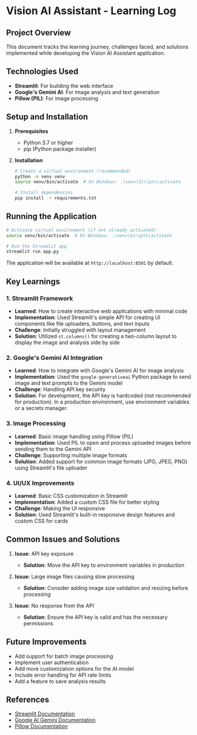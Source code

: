 # Vision AI Assistant - Learning Log

## Project Overview
This document tracks the learning journey, challenges faced, and solutions implemented while developing the Vision AI Assistant application.

## Technologies Used
- **Streamlit**: For building the web interface
- **Google's Gemini AI**: For image analysis and text generation
- **Pillow (PIL)**: For image processing

## Setup and Installation
1. **Prerequisites**
   - Python 3.7 or higher
   - pip (Python package installer)

2. **Installation**
   ```bash
   # Create a virtual environment (recommended)
   python -m venv venv
   source venv/bin/activate  # On Windows: .\venv\Scripts\activate

   # Install dependencies
   pip install -r requirements.txt
   ```

## Running the Application
```bash
# Activate virtual environment (if not already activated)
source venv/bin/activate  # On Windows: .\venv\Scripts\activate

# Run the Streamlit app
streamlit run app.py
```
The application will be available at `http://localhost:8501` by default.

## Key Learnings

### 1. Streamlit Framework
- **Learned**: How to create interactive web applications with minimal code
- **Implementation**: Used Streamlit's simple API for creating UI components like file uploaders, buttons, and text inputs
- **Challenge**: Initially struggled with layout management
- **Solution**: Utilized `st.columns()` for creating a two-column layout to display the image and analysis side by side

### 2. Google's Gemini AI Integration
- **Learned**: How to integrate with Google's Gemini AI for image analysis
- **Implementation**: Used the `google-generativeai` Python package to send image and text prompts to the Gemini model
- **Challenge**: Handling API key security
- **Solution**: For development, the API key is hardcoded (not recommended for production). In a production environment, use environment variables or a secrets manager.

### 3. Image Processing
- **Learned**: Basic image handling using Pillow (PIL)
- **Implementation**: Used PIL to open and process uploaded images before sending them to the Gemini API
- **Challenge**: Supporting multiple image formats
- **Solution**: Added support for common image formats (JPG, JPEG, PNG) using Streamlit's file uploader

### 4. UI/UX Improvements
- **Learned**: Basic CSS customization in Streamlit
- **Implementation**: Added a custom CSS file for better styling
- **Challenge**: Making the UI responsive
- **Solution**: Used Streamlit's built-in responsive design features and custom CSS for cards

## Common Issues and Solutions

1. **Issue**: API key exposure
   - **Solution**: Move the API key to environment variables in production

2. **Issue**: Large image files causing slow processing
   - **Solution**: Consider adding image size validation and resizing before processing

3. **Issue**: No response from the API
   - **Solution**: Ensure the API key is valid and has the necessary permissions

## Future Improvements
- Add support for batch image processing
- Implement user authentication
- Add more customization options for the AI model
- Include error handling for API rate limits
- Add a feature to save analysis results

## References
- [Streamlit Documentation](https://docs.streamlit.io/)
- [Google AI Gemini Documentation](https://ai.google.dev/)
- [Pillow Documentation](https://pillow.readthedocs.io/)
